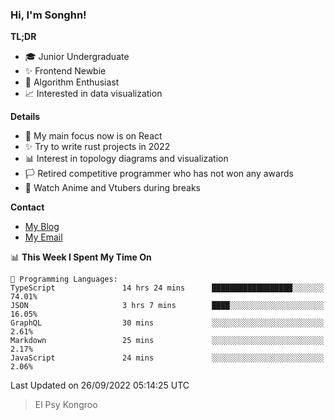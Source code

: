 ### Hi, I'm Songhn!

**TL;DR**

- 🎓 Junior Undergraduate
- ✨ Frontend Newbie
- 🎈 Algorithm Enthusiast
- 📈 Interested in data visualization

**Details**

- 🎯 My main focus now is on React
- ✨ Try to write rust projects in 2022
- 📊 Interest in topology diagrams and visualization
- 🏳️ Retired competitive programmer who has not won any awards
- 🍵 Watch Anime and Vtubers during breaks

**Contact**
- [My Blog](https://blog.songhn.com)
- [My Email](mailto:songhn233@gmail.com)

<!--START_SECTION:waka-->
📊 **This Week I Spent My Time On** 

```text
💬 Programming Languages: 
TypeScript               14 hrs 24 mins      ██████████████████░░░░░░░   74.01% 
JSON                     3 hrs 7 mins        ████░░░░░░░░░░░░░░░░░░░░░   16.05% 
GraphQL                  30 mins             ░░░░░░░░░░░░░░░░░░░░░░░░░   2.61% 
Markdown                 25 mins             ░░░░░░░░░░░░░░░░░░░░░░░░░   2.17% 
JavaScript               24 mins             ░░░░░░░░░░░░░░░░░░░░░░░░░   2.06%

```


 Last Updated on 26/09/2022 05:14:25 UTC
<!--END_SECTION:waka-->

> El Psy Kongroo
